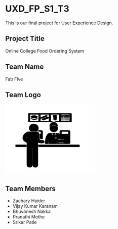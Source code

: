 # UXD_FP_S1_T3
This is our final project for User Experience Design.

## Project Title
Online College Food Ordering System

## Team Name
Fab Five

## Team Logo
![Team_Logo](https://github.com/zacharyhaider/UXD_FP_S1_T3/blob/master/TeamLogo.png)

## Team Members
* Zachary Haider
* Vijay Kumar Karanam
* Bhuvanesh Nakka
* Pranathi Mothe
* Srikar Patle



